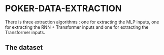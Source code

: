 # POKER-DATA-EXTRACTION

There is three extraction algorithms : one for extracting the MLP inputs, one for extracting the RNN + Transformer inputs and one for extracting the Transformer inputs.

## The dataset


## 
